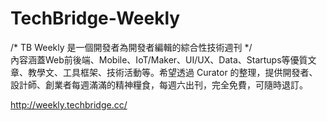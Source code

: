 # TechBridge-Weekly
/*  TB Weekly 是一個開發者為開發者編輯的綜合性技術週刊  */  
內容涵蓋Web前後端、Mobile、IoT/Maker、UI/UX、Data、Startups等優質文章、教學文、工具框架、技術活動等。希望透過 Curator 的整理，提供開發者、設計師、創業者每週滿滿的精神糧食，每週六出刊，完全免費，可隨時退訂。

http://weekly.techbridge.cc/
